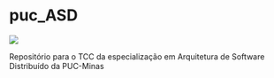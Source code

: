# puc_ASD

![](https://github.com/felipe-barata/puc_ASD/workflows/.github/workflows/main.yml/badge.svg)


Repositório para o TCC da especialização em Arquitetura de Software Distribuído da PUC-Minas
